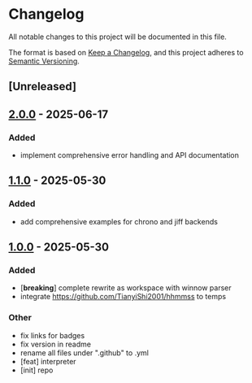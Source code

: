 # Changelog

All notable changes to this project will be documented in this file.

The format is based on [Keep a Changelog](https://keepachangelog.com/en/1.0.0/),
and this project adheres to [Semantic Versioning](https://semver.org/spec/v2.0.0.html).

## [Unreleased]

## [2.0.0](https://github.com/icepuma/temps/compare/temps-jiff-v1.1.0...temps-jiff-v2.0.0) - 2025-06-17

### Added

- implement comprehensive error handling and API documentation

## [1.1.0](https://github.com/icepuma/temps/compare/temps-jiff-v1.0.0...temps-jiff-v1.1.0) - 2025-05-30

### Added

- add comprehensive examples for chrono and jiff backends

## [1.0.0](https://github.com/icepuma/temps/releases/tag/temps-jiff-v1.0.0) - 2025-05-30

### Added

- [**breaking**] complete rewrite as workspace with winnow parser
- integrate https://github.com/TianyiShi2001/hhmmss to temps

### Other

- fix links for badges
- fix version in readme
- rename all files under ".github" to .yml
- [feat] interpreter
- [init] repo
